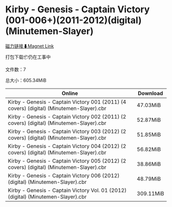 # Kirby - Genesis - Captain Victory (001-006+)(2011-2012)(digital)(Minutemen-Slayer)

[磁力链接⬇Magnet Link](magnet:?xt=urn:btih:278c4cd3cfda2d2bdd06670597694e30c700d366&dn=Kirby%20-%20Genesis%20-%20Captain%20Victory%20%28001-006%2B%29%282011-2012%29%28digital%29%28Minutemen-Slayer%29)

打包下载📦仍在工事中

文件数：7

总大小：605.34MiB

Online | Download
--- | ---
Kirby - Genesis - Captain Victory 001 (2011) (4 covers) (digital) (Minutemen-Slayer).cbr | 47.03MiB
Kirby - Genesis - Captain Victory 002 (2011) (2 covers) (digital) (Minutemen-Slayer).cbr | 52.87MiB
Kirby - Genesis - Captain Victory 003 (2012) (2 covers) (digital) (Minutemen-Slayer).cbr | 51.85MiB
Kirby - Genesis - Captain Victory 004 (2012) (2 covers) (digital) (Minutemen-Slayer).cbr | 56.82MiB
Kirby - Genesis - Captain Victory 005 (2012) (2 covers) (digital) (Minutemen-Slayer).cbr | 38.86MiB
Kirby - Genesis - Captain Victory 006 (2012) (digital) (Minutemen-Slayer).cbr | 48.79MiB
Kirby - Genesis - Captain Victory Vol. 01 (2012) (digital) (Minutemen-Slayer).cbr | 309.11MiB